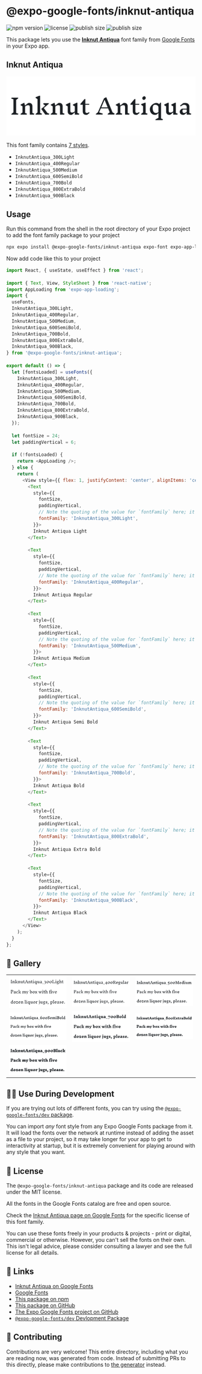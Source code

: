 # @expo-google-fonts/inknut-antiqua

![npm version](https://flat.badgen.net/npm/v/@expo-google-fonts/inknut-antiqua)
![license](https://flat.badgen.net/github/license/expo/google-fonts)
![publish size](https://flat.badgen.net/packagephobia/install/@expo-google-fonts/inknut-antiqua)
![publish size](https://flat.badgen.net/packagephobia/publish/@expo-google-fonts/inknut-antiqua)

This package lets you use the [**Inknut Antiqua**](https://fonts.google.com/specimen/Inknut+Antiqua) font family from [Google Fonts](https://fonts.google.com/) in your Expo app.

## Inknut Antiqua

![Inknut Antiqua](./font-family.png)

This font family contains [7 styles](#-gallery).

- `InknutAntiqua_300Light`
- `InknutAntiqua_400Regular`
- `InknutAntiqua_500Medium`
- `InknutAntiqua_600SemiBold`
- `InknutAntiqua_700Bold`
- `InknutAntiqua_800ExtraBold`
- `InknutAntiqua_900Black`

## Usage

Run this command from the shell in the root directory of your Expo project to add the font family package to your project
```sh
npx expo install @expo-google-fonts/inknut-antiqua expo-font expo-app-loading
```

Now add code like this to your project
```js
import React, { useState, useEffect } from 'react';

import { Text, View, StyleSheet } from 'react-native';
import AppLoading from 'expo-app-loading';
import {
  useFonts,
  InknutAntiqua_300Light,
  InknutAntiqua_400Regular,
  InknutAntiqua_500Medium,
  InknutAntiqua_600SemiBold,
  InknutAntiqua_700Bold,
  InknutAntiqua_800ExtraBold,
  InknutAntiqua_900Black,
} from '@expo-google-fonts/inknut-antiqua';

export default () => {
  let [fontsLoaded] = useFonts({
    InknutAntiqua_300Light,
    InknutAntiqua_400Regular,
    InknutAntiqua_500Medium,
    InknutAntiqua_600SemiBold,
    InknutAntiqua_700Bold,
    InknutAntiqua_800ExtraBold,
    InknutAntiqua_900Black,
  });

  let fontSize = 24;
  let paddingVertical = 6;

  if (!fontsLoaded) {
    return <AppLoading />;
  } else {
    return (
      <View style={{ flex: 1, justifyContent: 'center', alignItems: 'center' }}>
        <Text
          style={{
            fontSize,
            paddingVertical,
            // Note the quoting of the value for `fontFamily` here; it expects a string!
            fontFamily: 'InknutAntiqua_300Light',
          }}>
          Inknut Antiqua Light
        </Text>

        <Text
          style={{
            fontSize,
            paddingVertical,
            // Note the quoting of the value for `fontFamily` here; it expects a string!
            fontFamily: 'InknutAntiqua_400Regular',
          }}>
          Inknut Antiqua Regular
        </Text>

        <Text
          style={{
            fontSize,
            paddingVertical,
            // Note the quoting of the value for `fontFamily` here; it expects a string!
            fontFamily: 'InknutAntiqua_500Medium',
          }}>
          Inknut Antiqua Medium
        </Text>

        <Text
          style={{
            fontSize,
            paddingVertical,
            // Note the quoting of the value for `fontFamily` here; it expects a string!
            fontFamily: 'InknutAntiqua_600SemiBold',
          }}>
          Inknut Antiqua Semi Bold
        </Text>

        <Text
          style={{
            fontSize,
            paddingVertical,
            // Note the quoting of the value for `fontFamily` here; it expects a string!
            fontFamily: 'InknutAntiqua_700Bold',
          }}>
          Inknut Antiqua Bold
        </Text>

        <Text
          style={{
            fontSize,
            paddingVertical,
            // Note the quoting of the value for `fontFamily` here; it expects a string!
            fontFamily: 'InknutAntiqua_800ExtraBold',
          }}>
          Inknut Antiqua Extra Bold
        </Text>

        <Text
          style={{
            fontSize,
            paddingVertical,
            // Note the quoting of the value for `fontFamily` here; it expects a string!
            fontFamily: 'InknutAntiqua_900Black',
          }}>
          Inknut Antiqua Black
        </Text>
      </View>
    );
  }
};

```

## 🔡 Gallery


||||
|-|-|-|
|![InknutAntiqua_300Light](./InknutAntiqua_300Light.ttf.png)|![InknutAntiqua_400Regular](./InknutAntiqua_400Regular.ttf.png)|![InknutAntiqua_500Medium](./InknutAntiqua_500Medium.ttf.png)||
|![InknutAntiqua_600SemiBold](./InknutAntiqua_600SemiBold.ttf.png)|![InknutAntiqua_700Bold](./InknutAntiqua_700Bold.ttf.png)|![InknutAntiqua_800ExtraBold](./InknutAntiqua_800ExtraBold.ttf.png)||
|![InknutAntiqua_900Black](./InknutAntiqua_900Black.ttf.png)||||


## 👩‍💻 Use During Development

If you are trying out lots of different fonts, you can try using the [`@expo-google-fonts/dev` package](https://github.com/expo/google-fonts/tree/master/font-packages/dev#readme).

You can import *any* font style from any Expo Google Fonts package from it. It will load the fonts
over the network at runtime instead of adding the asset as a file to your project, so it may take longer
for your app to get to interactivity at startup, but it is extremely convenient
for playing around with any style that you want.

## 📖 License

The `@expo-google-fonts/inknut-antiqua` package and its code are released under the MIT license.

All the fonts in the Google Fonts catalog are free and open source.

Check the [Inknut Antiqua page on Google Fonts](https://fonts.google.com/specimen/Inknut+Antiqua) for the specific license of this font family.

You can use these fonts freely in your products & projects - print or digital, commercial or otherwise. However, you can't sell the fonts on their own. This isn't legal advice, please consider consulting a lawyer and see the full license for all details.

## 🔗 Links

- [Inknut Antiqua on Google Fonts](https://fonts.google.com/specimen/Inknut+Antiqua)
- [Google Fonts](https://fonts.google.com/)
- [This package on npm](https://www.npmjs.com/package/@expo-google-fonts/inknut-antiqua)
- [This package on GitHub](https://github.com/expo/google-fonts/tree/master/font-packages/inknut-antiqua)
- [The Expo Google Fonts project on GitHub](https://github.com/expo/google-fonts)
- [`@expo-google-fonts/dev` Devlopment Package](https://github.com/expo/google-fonts/tree/master/font-packages/dev)

## 🤝 Contributing

Contributions are very welcome! This entire directory, including what you are reading now, was generated from code. Instead of submitting PRs to this directly, please make contributions to [the generator](https://github.com/expo/google-fonts/tree/master/packages/generator) instead.
